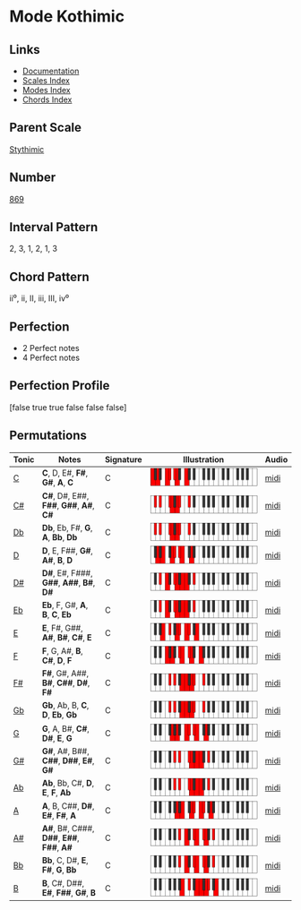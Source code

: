 # Mode Kothimic

## Links

- [Documentation](index.md)
- [Scales Index](Scales.md)
- [Modes Index](Modes.md)
- [Chords Index](Chords.md)

## Parent Scale

[Stythimic](ScaleStythimic.md)

## Number

[869](https://ianring.com/musictheory/scales/869)

## Interval Pattern

2, 3, 1, 2, 1, 3

## Chord Pattern

ii⁰, ii, II, iii, III, iv⁰

## Perfection

- 2 Perfect notes
- 4 Perfect notes

## Perfection Profile

[false true true false false false]

## Permutations

| Tonic | Notes | Signature | Illustration | Audio |
|-------|-------|-----------|--------------|-------|
| [C](ModeCNaturalKothimic.md) | **C**, D, E#, **F#**, **G#**, **A**, **C** | C | ![CNaturalKothimic](ModeCNaturalKothimic.png) | [midi](https://github.com/edipermadi/music/blob/main/docs/ModeCNaturalKothimic.mid?raw=true) |
| [C#](ModeCSharpKothimic.md) | **C#**, D#, E##, **F##**, **G##**, **A#**, **C#** | C | ![CSharpKothimic](ModeCSharpKothimic.png) | [midi](https://github.com/edipermadi/music/blob/main/docs/ModeCSharpKothimic.mid?raw=true) |
| [Db](ModeDFlatKothimic.md) | **Db**, Eb, F#, **G**, **A**, **Bb**, **Db** | C | ![DFlatKothimic](ModeDFlatKothimic.png) | [midi](https://github.com/edipermadi/music/blob/main/docs/ModeDFlatKothimic.mid?raw=true) |
| [D](ModeDNaturalKothimic.md) | **D**, E, F##, **G#**, **A#**, **B**, **D** | C | ![DNaturalKothimic](ModeDNaturalKothimic.png) | [midi](https://github.com/edipermadi/music/blob/main/docs/ModeDNaturalKothimic.mid?raw=true) |
| [D#](ModeDSharpKothimic.md) | **D#**, E#, F###, **G##**, **A##**, **B#**, **D#** | C | ![DSharpKothimic](ModeDSharpKothimic.png) | [midi](https://github.com/edipermadi/music/blob/main/docs/ModeDSharpKothimic.mid?raw=true) |
| [Eb](ModeEFlatKothimic.md) | **Eb**, F, G#, **A**, **B**, **C**, **Eb** | C | ![EFlatKothimic](ModeEFlatKothimic.png) | [midi](https://github.com/edipermadi/music/blob/main/docs/ModeEFlatKothimic.mid?raw=true) |
| [E](ModeENaturalKothimic.md) | **E**, F#, G##, **A#**, **B#**, **C#**, **E** | C | ![ENaturalKothimic](ModeENaturalKothimic.png) | [midi](https://github.com/edipermadi/music/blob/main/docs/ModeENaturalKothimic.mid?raw=true) |
| [F](ModeFNaturalKothimic.md) | **F**, G, A#, **B**, **C#**, **D**, **F** | C | ![FNaturalKothimic](ModeFNaturalKothimic.png) | [midi](https://github.com/edipermadi/music/blob/main/docs/ModeFNaturalKothimic.mid?raw=true) |
| [F#](ModeFSharpKothimic.md) | **F#**, G#, A##, **B#**, **C##**, **D#**, **F#** | C | ![FSharpKothimic](ModeFSharpKothimic.png) | [midi](https://github.com/edipermadi/music/blob/main/docs/ModeFSharpKothimic.mid?raw=true) |
| [Gb](ModeGFlatKothimic.md) | **Gb**, Ab, B, **C**, **D**, **Eb**, **Gb** | C | ![GFlatKothimic](ModeGFlatKothimic.png) | [midi](https://github.com/edipermadi/music/blob/main/docs/ModeGFlatKothimic.mid?raw=true) |
| [G](ModeGNaturalKothimic.md) | **G**, A, B#, **C#**, **D#**, **E**, **G** | C | ![GNaturalKothimic](ModeGNaturalKothimic.png) | [midi](https://github.com/edipermadi/music/blob/main/docs/ModeGNaturalKothimic.mid?raw=true) |
| [G#](ModeGSharpKothimic.md) | **G#**, A#, B##, **C##**, **D##**, **E#**, **G#** | C | ![GSharpKothimic](ModeGSharpKothimic.png) | [midi](https://github.com/edipermadi/music/blob/main/docs/ModeGSharpKothimic.mid?raw=true) |
| [Ab](ModeAFlatKothimic.md) | **Ab**, Bb, C#, **D**, **E**, **F**, **Ab** | C | ![AFlatKothimic](ModeAFlatKothimic.png) | [midi](https://github.com/edipermadi/music/blob/main/docs/ModeAFlatKothimic.mid?raw=true) |
| [A](ModeANaturalKothimic.md) | **A**, B, C##, **D#**, **E#**, **F#**, **A** | C | ![ANaturalKothimic](ModeANaturalKothimic.png) | [midi](https://github.com/edipermadi/music/blob/main/docs/ModeANaturalKothimic.mid?raw=true) |
| [A#](ModeASharpKothimic.md) | **A#**, B#, C###, **D##**, **E##**, **F##**, **A#** | C | ![ASharpKothimic](ModeASharpKothimic.png) | [midi](https://github.com/edipermadi/music/blob/main/docs/ModeASharpKothimic.mid?raw=true) |
| [Bb](ModeBFlatKothimic.md) | **Bb**, C, D#, **E**, **F#**, **G**, **Bb** | C | ![BFlatKothimic](ModeBFlatKothimic.png) | [midi](https://github.com/edipermadi/music/blob/main/docs/ModeBFlatKothimic.mid?raw=true) |
| [B](ModeBNaturalKothimic.md) | **B**, C#, D##, **E#**, **F##**, **G#**, **B** | C | ![BNaturalKothimic](ModeBNaturalKothimic.png) | [midi](https://github.com/edipermadi/music/blob/main/docs/ModeBNaturalKothimic.mid?raw=true) |
